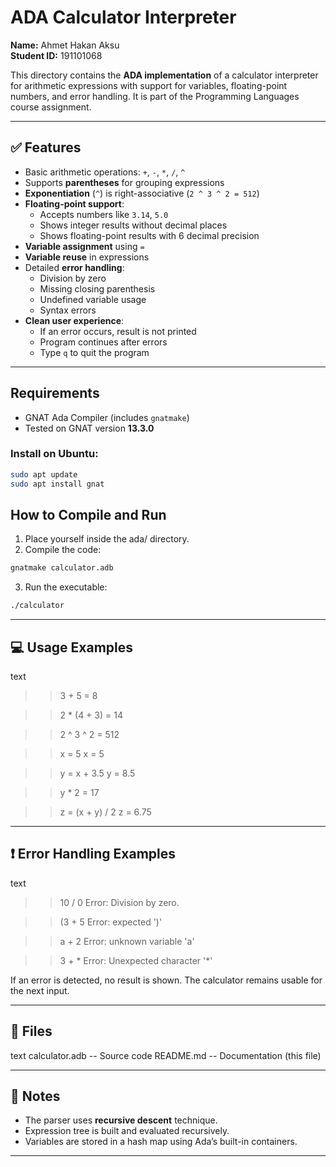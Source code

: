 # ADA Calculator Interpreter

**Name:** Ahmet Hakan Aksu  
**Student ID:** 191101068

This directory contains the **ADA implementation** of a calculator interpreter for arithmetic expressions with support for variables, floating-point numbers, and error handling. It is part of the Programming Languages course assignment.

---

## ✅ Features

- Basic arithmetic operations: `+`, `-`, `*`, `/`, `^`
- Supports **parentheses** for grouping expressions
- **Exponentiation** (`^`) is right-associative (`2 ^ 3 ^ 2 = 512`)
- **Floating-point support**:
  - Accepts numbers like `3.14`, `5.0`
  - Shows integer results without decimal places
  - Shows floating-point results with 6 decimal precision
- **Variable assignment** using `=`
- **Variable reuse** in expressions
- Detailed **error handling**:
  - Division by zero
  - Missing closing parenthesis
  - Undefined variable usage
  - Syntax errors
- **Clean user experience**:
  - If an error occurs, result is not printed
  - Program continues after errors
  - Type `q` to quit the program

---

## Requirements

- GNAT Ada Compiler (includes `gnatmake`)
- Tested on GNAT version **13.3.0**

### Install on Ubuntu:

```bash
sudo apt update
sudo apt install gnat
```

## How to Compile and Run

1. Place yourself inside the ada/ directory.
2. Compile the code:

```bash
gnatmake calculator.adb
```

3. Run the executable:

```bash
./calculator
```

---

## 💻 Usage Examples

text
>> 3 + 5
= 8

>> 2 * (4 + 3)
= 14

>> 2 ^ 3 ^ 2
= 512

>> x = 5
x = 5

>> y = x + 3.5
y = 8.5

>> y * 2
= 17

>> z = (x + y) / 2
z = 6.75


---

## ❗ Error Handling Examples

text
>> 10 / 0
Error: Division by zero.

>> (3 + 5
Error: expected ')'

>> a + 2
Error: unknown variable 'a'

>> 3 + *
Error: Unexpected character '*'


If an error is detected, no result is shown. The calculator remains usable for the next input.

---

## 📁 Files

text
calculator.adb    -- Source code
README.md         -- Documentation (this file)


---

## 📌 Notes

- The parser uses **recursive descent** technique.
- Expression tree is built and evaluated recursively.
- Variables are stored in a hash map using Ada’s built-in containers.

---
